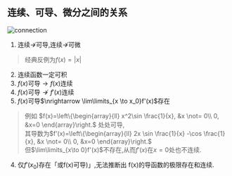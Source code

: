 ## 连续、可导、微分之间的关系

![connection](connection.png)

1. 连续$\nrightarrow$可导,连续$\nrightarrow$可微
> 经典反例为$f(x)=|x|$
2. 连续函数一定可积
3. $f(x)$可导$\rightarrow f(x)$连续
4. $f(x)$可导$\nrightarrow f'(x)$连续
5. $f(x)$可导$\nrightarrow \lim\limits_{x \to x_0}f'(x)$存在
> 例如
$f(x)=\left\{\begin{array}{ll}
x^2\sin \frac{1}{x}, &x \not= 0\\
0, &x=0
\end{array}\right.$
处处可导,<br>
其导数为$f’(x)=\left\{\begin{array}{ll}
2x \sin \frac{1}{x} -\cos \frac{1}{x}, &x \not= 0\\
0, &x=0
\end{array}\right.$<br>
但$\lim\limits_{x\to 0}f'(x)$不存在,从而$f'(x)$在$x=0$处也不连续.
4. 仅$f'(x_0)$存在「或f(x)可导)」,无法推断出 f(x)的导函数的极限存在和连续.